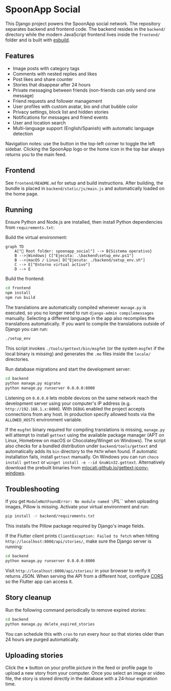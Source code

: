 # SpoonApp Social

This Django project powers the SpoonApp social network. The repository separates
backend and frontend code. The backend resides in the `backend/` directory while
the modern JavaScript frontend lives inside the `frontend/` folder and is built
with [esbuild](https://esbuild.github.io/).

## Features
* Image posts with category tags
* Comments with nested replies and likes
* Post likes and share counter
* Stories that disappear after 24 hours
* Private messaging between friends (non-friends can only send one message)
* Friend requests and follower management
* User profiles with custom avatar, bio and chat bubble color
* Privacy settings, block list and hidden stories
* Notifications for messages and friend events
* User and location search
* Multi-language support (English/Spanish) with automatic language detection

Navigation notes: use the button in the top-left corner to toggle the left
sidebar. Clicking the SpoonApp logo or the home icon in the top bar always
returns you to the main feed.

## Frontend
See `frontend/README.md` for setup and build instructions. After building, the
bundle is placed in `backend/static/js/main.js` and automatically loaded on the home page.

## Running
Ensure Python and Node.js are installed, then install Python dependencies from
`requirements.txt`:

Build the virtual environment:

```mermaid
graph TD
    A["📂 Root folder: spoonapp_social"] --> B{Sistema operativo}
    B -->|Windows| C["Ejecuta: .\backend\setup_env.ps1"]
    B -->|macOS / Linux| D["Ejecuta: ./backend/setup_env.sh"]
    C --> E["Entorno virtual activo"]
    D --> E
```

Build the frontend:

```bash
cd frontend
npm install
npm run build
```

The translations are automatically compiled whenever `manage.py` is executed,
so you no longer need to run `django-admin compilemessages` manually. Selecting
a different language in the app also recompiles the translations automatically.
If you want to compile the translations outside of Django you can run:

```bash
./setup_env
```

This script invokes `./tools/gettext/bin/msgfmt` (or the system `msgfmt` if the
local binary is missing) and generates the `.mo` files inside the `locale/`
directories.

Run database migrations and start the development server:

```bash
cd backend
python manage.py migrate
python manage.py runserver 0.0.0.0:8000
```

Listening on `0.0.0.0` lets mobile devices on the same network reach the
development server using your computer's IP address (e.g.
`http://192.168.1.x:8000`). With `DEBUG` enabled the project accepts
connections from any host. In production specify allowed hosts via the
`ALLOWED_HOSTS` environment variable.

If the `msgfmt` binary required for compiling translations is missing, `manage.py`
will attempt to install `gettext` using the available package manager
(APT on Linux, Homebrew on macOS or Chocolatey/Winget on Windows). The script also
checks for a bundled distribution under `backend/tools/gettext` and automatically
adds its `bin` directory to the `PATH` when found. If automatic installation fails,
install `gettext` manually. On Windows you can run
`choco install gettext` or `winget install -e --id GnuWin32.gettext`. Alternatively
download the prebuilt binaries from
[mlocati.github.io/gettext-iconv-windows](https://mlocati.github.io/articles/gettext-iconv-windows.html).

## Troubleshooting
If you get `ModuleNotFoundError: No module named \`PIL\`` when uploading images, Pillow is missing. Activate your virtual environment and run:

```bash
pip install -r backend/requirements.txt
```

This installs the Pillow package required by Django's image fields.

If the Flutter client prints `ClientException: Failed to fetch` when hitting `http://localhost:8000/api/stories/`, make sure the Django server is running:

```bash
cd backend
python manage.py runserver 0.0.0.0:8000
```

Visit `http://localhost:8000/api/stories/` in your browser to verify it returns JSON. When serving the API from a different host, configure [CORS](https://pypi.org/project/django-cors-headers/) so the Flutter app can access it.

## Story cleanup
Run the following command periodically to remove expired stories:

```bash
cd backend
python manage.py delete_expired_stories
```

You can schedule this with `cron` to run every hour so that stories
older than 24 hours are purged automatically.

## Uploading stories
Click the **+** button on your profile picture in the feed or profile page to
upload a new story from your computer. Once you select an image or video file,
the story is stored directly in the database with a 24‑hour expiration time.

